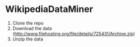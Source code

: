 # WikipediaDataMiner

1. Clone the repo
2. Download the data (http://www.filehosting.org/file/details/725431/Archive.zip)
3. Unzip the data
